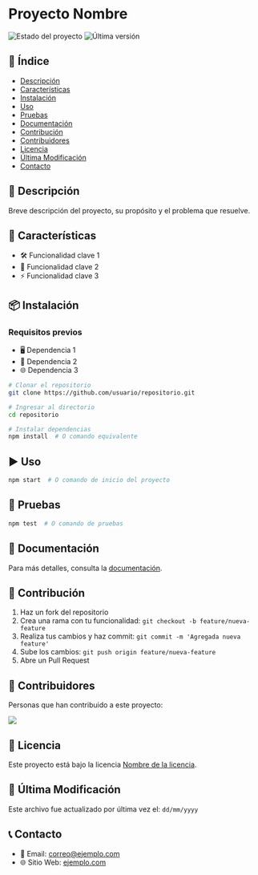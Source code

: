 # Proyecto Nombre

![Estado del proyecto](https://img.shields.io/badge/status-activo-brightgreen)
![Última versión](https://img.shields.io/github/v/release/andhara-tech/backend-andhara)

## 📌 Índice

- [Descripción](#-descripción)
- [Características](#-características)
- [Instalación](#-instalación)
- [Uso](#-uso)
- [Pruebas](#-pruebas)
- [Documentación](#-documentación)
- [Contribución](#-contribución)
- [Contribuidores](#-contribuidores)
- [Licencia](#-licencia)
- [Última Modificación](#-última-modificación)
- [Contacto](#-contacto)

## 📌 Descripción

Breve descripción del proyecto, su propósito y el problema que resuelve.

## 🚀 Características

- 🛠️ Funcionalidad clave 1
- 🔧 Funcionalidad clave 2
- ⚡ Funcionalidad clave 3

## 📦 Instalación

### Requisitos previos

- 🖥️ Dependencia 1
- 💾 Dependencia 2
- 🌐 Dependencia 3

```sh
# Clonar el repositorio
git clone https://github.com/usuario/repositorio.git

# Ingresar al directorio
cd repositorio

# Instalar dependencias
npm install  # O comando equivalente
```

## ▶️ Uso

```sh
npm start  # O comando de inicio del proyecto
```

## 🧪 Pruebas

```sh
npm test  # O comando de pruebas
```

## 📜 Documentación

Para más detalles, consulta la [documentación](./docs/README.md).

## 🤝 Contribución

1. Haz un fork del repositorio
2. Crea una rama con tu funcionalidad: `git checkout -b feature/nueva-feature`
3. Realiza tus cambios y haz commit: `git commit -m 'Agregada nueva feature'`
4. Sube los cambios: `git push origin feature/nueva-feature`
5. Abre un Pull Request

## 👥 Contribuidores

Personas que han contribuido a este proyecto:

<a href="https://github.com/andhara-tech/backend-andhara/graphs/contributors">
  <img src="https://contrib.rocks/image?repo=andhara-tech/backend-andhara" />
</a>

## 📄 Licencia

Este proyecto está bajo la licencia [Nombre de la licencia](./LICENSE).

## 📅 Última Modificación

Este archivo fue actualizado por última vez el: `dd/mm/yyyy`

## 📞 Contacto

- 📧 Email: correo@ejemplo.com
- 🌐 Sitio Web: [ejemplo.com](https://ejemplo.com)
